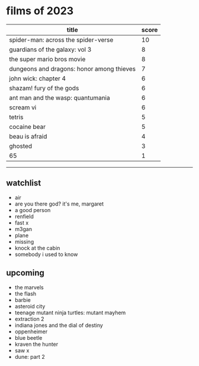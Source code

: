 # films of 2023

|title                                       |score|
|--------------------------------------------|-----|
|spider-man: across the spider-verse         |10   |
|guardians of the galaxy: vol 3              |8    |
|the super mario bros movie                  |8    |
|dungeons and dragons: honor among thieves   |7    |
|john wick: chapter 4                        |6    |
|shazam! fury of the gods                    |6    |
|ant man and the wasp: quantumania           |6    |
|scream vi                                   |6    |
|tetris                                      |5    |
|cocaine bear                                |5    |
|beau is afraid                              |4    |
|ghosted                                     |3    |
|65                                          |1    |

---

## watchlist

- air
- are you there god? it's me, margaret
- a good person
- renfield
- fast x
- m3gan
- plane
- missing
- knock at the cabin
- somebody i used to know

## upcoming

- the marvels
- the flash
- barbie
- asteroid city
- teenage mutant ninja turtles: mutant mayhem
- extraction 2
- indiana jones and the dial of destiny
- oppenheimer
- blue beetle
- kraven the hunter
- saw x
- dune: part 2
